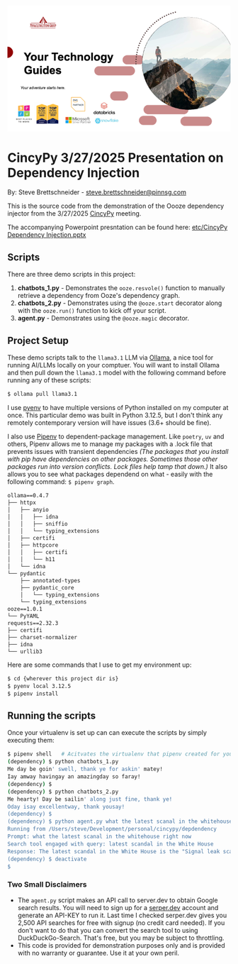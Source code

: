 ![Title Image](./etc/title_img.png)
# CincyPy 3/27/2025 Presentation on Dependency Injection #
By: Steve Brettschneider - steve.brettschneider@pinnsg.com

This is the source code from the demonstration of the Oooze dependency
injector from the 3/27/2025 [CincyPy](https://cincypy.com) meeting.

The accompanying Powerpoint presntation can be found here: 
[etc/CincyPy Dependency Injection.pptx](./etc/CincyPy%20Dependency%20Injection.pptx)

## Scripts ##

There are three demo scripts in this project:

1. **chatbots_1.py** - Demonstrates the `ooze.resvole()` function to manually retrieve a
   dependency from Ooze's dependency graph.
2. **chatbots_2.py** - Demonstrates using the `@ooze.start` decorator along with the
   `ooze.run()` function to kick off your script.
3. **agent.py** - Demonstrates using the `@ooze.magic` decorator.

## Project Setup ##
These demo scripts talk to the `llama3.1` LLM via [Ollama](https://ollama.com), a nice tool
for running AI/LLMs locally on your comptuer.  You will want to install Ollama and then
pull down the `llama3.1` model with the following command before running any of these
scripts:

```bash
$ ollama pull llama3.1
```

I use [pyenv](https://github.com/pyenv/pyenv) to have multiple versions of Python installed
on my computer at once.  This particular demo was built in Python 3.12.5, but I don't think
any remotely contemporary version will have issues (3.6+ should be fine).

I also use [Pipenv](https://pypi.org/project/pipenv/) to dependent-package management.  Like
`poetry`, `uv` and others, Pipenv allows me to manage my packages with a .lock file that
prevents issues with transient dependencies _(The packages that you install with pip have
dependencies on other packages.  Sometimes those other packages run into version conflicts.
Lock files help tamp that down.)_  It also allows you to see what packages dependend on what -
easily with the following command: `$ pipenv graph`.

```text
ollama==0.4.7
├── httpx
│   ├── anyio
│   │   ├── idna
│   │   ├── sniffio
│   │   └── typing_extensions
│   ├── certifi
│   ├── httpcore
│   │   ├── certifi
│   │   └── h11
│   └── idna
└── pydantic
    ├── annotated-types
    ├── pydantic_core
    │   └── typing_extensions
    └── typing_extensions
ooze==1.0.1
└── PyYAML
requests==2.32.3
├── certifi
├── charset-normalizer
├── idna
└── urllib3
```

Here are some commands that I use to get my environment up:

```bash
$ cd {wherever this project dir is}
$ pyenv local 3.12.5
$ pipenv install
```

## Running the scripts ##
Once your virtualenv is set up can can execute the scripts by simply executing them:

```bash
$ pipenv shell   # Acitvates the virtualenv that pipenv created for you.
(dependency) $ python chatbots_1.py
Me day be goin' swell, thank ye for askin' matey!
Iay amway havingay an amazingday so faray!
(dependency) $
(dependency) $ python chatbots_2.py
Me hearty! Day be sailin' along just fine, thank ye!
Oday isay excellentway, thank yousay!
(dependency) $
(dependency) $ python agent.py what the latest scanal in the whitehouse right now
Running from /Users/steve/Development/personal/cincypy/depdendency
Prompt: what the latest scanal in the whitehouse right now
Search tool engaged with query: latest scandal in the White House
Response: The latest scandal in the White House is the "Signal leak scandal" where sensitive military plans involving top Cabinet officials, including President Trump, were leaked through a group chat on the messaging service Signal.
(dependency) $ deactivate
$
```

### Two Small Disclaimers ###
* The `agent.py` script makes an API call to server.dev to obtain Google search
  results.  You will need to sign up for a [serper.dev](https://serper.dev) account
  and generate an API-KEY to run it.  Last time I checked serper.dev gives you 2,500
  API searches for free with signup (no credit card needed).  If you don't want to do
  that you can convert the search tool to using DuckDuckGo-Search.  That's free, but
  you may be subject to throttling.
* This code is provided for demonstration purposes only and is provided with
  no warranty or guarantee.  Use it at your own peril.

